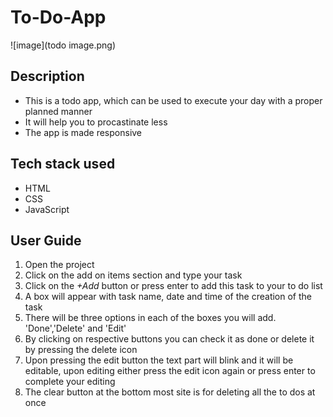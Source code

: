 # To-Do-App

![image](todo image.png)

## Description 
* This is a todo app, which can be used to execute your day with a proper planned manner
* It will help you to procastinate less
* The app is made responsive

## Tech stack used
* HTML
* CSS
* JavaScript

## User Guide
1. Open the project
2. Click on the add on items section and type your task
3. Click on the _+Add_ button or press enter to add this task to your to do list
4. A box will appear with task name, date and time of the creation of the task
5. There will be three options in each of the boxes you will add. 'Done','Delete' and 'Edit'
6. By clicking on respective buttons you can check it as done or delete it by pressing the delete icon
7. Upon pressing the edit button the text part will blink and it will be editable, upon editing either press the edit icon again or press enter to complete your editing
8. The clear button at the bottom most site is for deleting all the to dos at once
